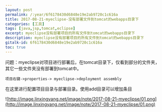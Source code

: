```yaml
---
layout: post
permalink: /:year/6f6178430d6848e19e2ab9720c1c616a
title: 2017-08-21-myeclipse-没有部署文件到tomcat的webapps目录下
categories: [工具]
tags: [java,jsp,tomcat,eclipse]
excerpt: myeclipse没有部署项目的所有文件到tomcat的webapps目录下
description: myeclipse没有部署项目的所有文件到tomcat的webapps目录下
gitalk-id: 6f6178430d6848e19e2ab9720c1c616a
toc: true
---
```


问题：myeclipse对项目进行部署后，在tomcat目录下，仅看到部分的文件夹，其它一些文件夹没有部署到tomcat中。

```
项目右键->properties-> myeclipse->deployment assembly 
```

在这里进行配置项目目录与部署目录。使用add目录可以增加条目

![http://image.linxingyang.net/image/note/2017-08-21-myeclipse/01.png](http://image.linxingyang.net/image/note/2017-08-21-myeclipse/01.png)
